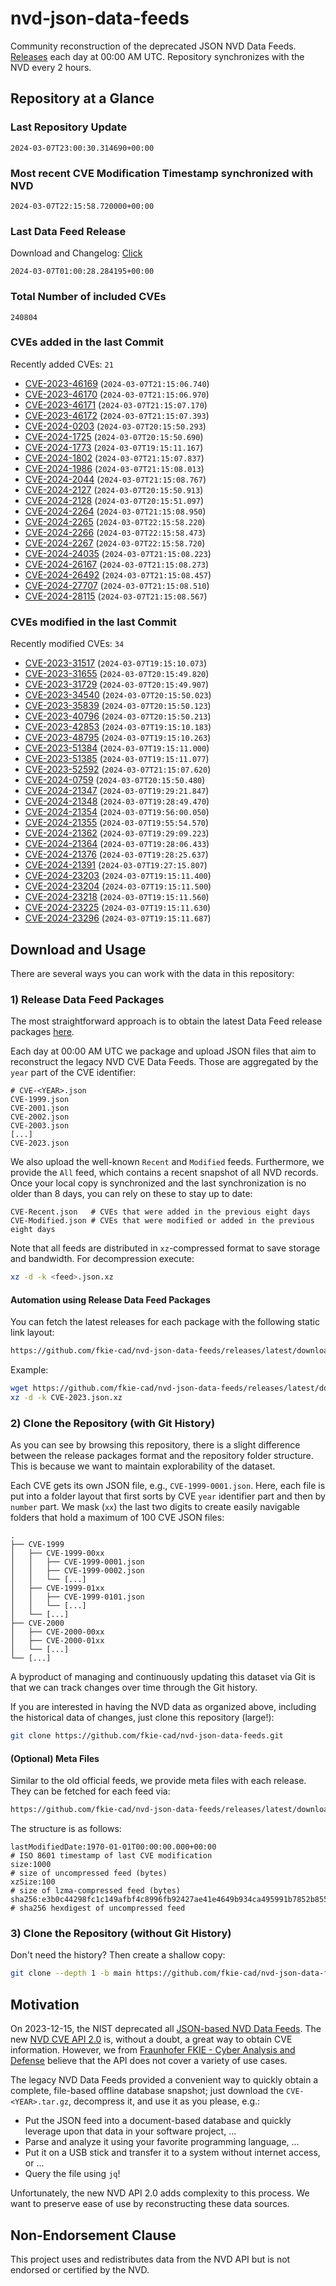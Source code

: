 # nvd-json-data-feeds

Community reconstruction of the deprecated JSON NVD Data Feeds. 
[Releases](https://github.com/fkie-cad/nvd-json-data-feeds/releases/latest) each day at 00:00 AM UTC.
Repository synchronizes with the NVD every 2 hours.

## Repository at a Glance

### Last Repository Update

```plain
2024-03-07T23:00:30.314690+00:00
```

### Most recent CVE Modification Timestamp synchronized with NVD

```plain
2024-03-07T22:15:58.720000+00:00
```

### Last Data Feed Release

Download and Changelog: [Click](https://github.com/fkie-cad/nvd-json-data-feeds/releases/latest)

```plain
2024-03-07T01:00:28.284195+00:00
```

### Total Number of included CVEs

```plain
240804
```

### CVEs added in the last Commit

Recently added CVEs: `21`

* [CVE-2023-46169](CVE-2023/CVE-2023-461xx/CVE-2023-46169.json) (`2024-03-07T21:15:06.740`)
* [CVE-2023-46170](CVE-2023/CVE-2023-461xx/CVE-2023-46170.json) (`2024-03-07T21:15:06.970`)
* [CVE-2023-46171](CVE-2023/CVE-2023-461xx/CVE-2023-46171.json) (`2024-03-07T21:15:07.170`)
* [CVE-2023-46172](CVE-2023/CVE-2023-461xx/CVE-2023-46172.json) (`2024-03-07T21:15:07.393`)
* [CVE-2024-0203](CVE-2024/CVE-2024-02xx/CVE-2024-0203.json) (`2024-03-07T20:15:50.293`)
* [CVE-2024-1725](CVE-2024/CVE-2024-17xx/CVE-2024-1725.json) (`2024-03-07T20:15:50.690`)
* [CVE-2024-1773](CVE-2024/CVE-2024-17xx/CVE-2024-1773.json) (`2024-03-07T19:15:11.167`)
* [CVE-2024-1802](CVE-2024/CVE-2024-18xx/CVE-2024-1802.json) (`2024-03-07T21:15:07.837`)
* [CVE-2024-1986](CVE-2024/CVE-2024-19xx/CVE-2024-1986.json) (`2024-03-07T21:15:08.013`)
* [CVE-2024-2044](CVE-2024/CVE-2024-20xx/CVE-2024-2044.json) (`2024-03-07T21:15:08.767`)
* [CVE-2024-2127](CVE-2024/CVE-2024-21xx/CVE-2024-2127.json) (`2024-03-07T20:15:50.913`)
* [CVE-2024-2128](CVE-2024/CVE-2024-21xx/CVE-2024-2128.json) (`2024-03-07T20:15:51.097`)
* [CVE-2024-2264](CVE-2024/CVE-2024-22xx/CVE-2024-2264.json) (`2024-03-07T21:15:08.950`)
* [CVE-2024-2265](CVE-2024/CVE-2024-22xx/CVE-2024-2265.json) (`2024-03-07T22:15:58.220`)
* [CVE-2024-2266](CVE-2024/CVE-2024-22xx/CVE-2024-2266.json) (`2024-03-07T22:15:58.473`)
* [CVE-2024-2267](CVE-2024/CVE-2024-22xx/CVE-2024-2267.json) (`2024-03-07T22:15:58.720`)
* [CVE-2024-24035](CVE-2024/CVE-2024-240xx/CVE-2024-24035.json) (`2024-03-07T21:15:08.223`)
* [CVE-2024-26167](CVE-2024/CVE-2024-261xx/CVE-2024-26167.json) (`2024-03-07T21:15:08.273`)
* [CVE-2024-26492](CVE-2024/CVE-2024-264xx/CVE-2024-26492.json) (`2024-03-07T21:15:08.457`)
* [CVE-2024-27707](CVE-2024/CVE-2024-277xx/CVE-2024-27707.json) (`2024-03-07T21:15:08.510`)
* [CVE-2024-28115](CVE-2024/CVE-2024-281xx/CVE-2024-28115.json) (`2024-03-07T21:15:08.567`)


### CVEs modified in the last Commit

Recently modified CVEs: `34`

* [CVE-2023-31517](CVE-2023/CVE-2023-315xx/CVE-2023-31517.json) (`2024-03-07T19:15:10.073`)
* [CVE-2023-31655](CVE-2023/CVE-2023-316xx/CVE-2023-31655.json) (`2024-03-07T20:15:49.820`)
* [CVE-2023-31729](CVE-2023/CVE-2023-317xx/CVE-2023-31729.json) (`2024-03-07T20:15:49.907`)
* [CVE-2023-34540](CVE-2023/CVE-2023-345xx/CVE-2023-34540.json) (`2024-03-07T20:15:50.023`)
* [CVE-2023-35839](CVE-2023/CVE-2023-358xx/CVE-2023-35839.json) (`2024-03-07T20:15:50.123`)
* [CVE-2023-40796](CVE-2023/CVE-2023-407xx/CVE-2023-40796.json) (`2024-03-07T20:15:50.213`)
* [CVE-2023-42853](CVE-2023/CVE-2023-428xx/CVE-2023-42853.json) (`2024-03-07T19:15:10.183`)
* [CVE-2023-48795](CVE-2023/CVE-2023-487xx/CVE-2023-48795.json) (`2024-03-07T19:15:10.263`)
* [CVE-2023-51384](CVE-2023/CVE-2023-513xx/CVE-2023-51384.json) (`2024-03-07T19:15:11.000`)
* [CVE-2023-51385](CVE-2023/CVE-2023-513xx/CVE-2023-51385.json) (`2024-03-07T19:15:11.077`)
* [CVE-2023-52592](CVE-2023/CVE-2023-525xx/CVE-2023-52592.json) (`2024-03-07T21:15:07.620`)
* [CVE-2024-0759](CVE-2024/CVE-2024-07xx/CVE-2024-0759.json) (`2024-03-07T20:15:50.480`)
* [CVE-2024-21347](CVE-2024/CVE-2024-213xx/CVE-2024-21347.json) (`2024-03-07T19:29:21.847`)
* [CVE-2024-21348](CVE-2024/CVE-2024-213xx/CVE-2024-21348.json) (`2024-03-07T19:28:49.470`)
* [CVE-2024-21354](CVE-2024/CVE-2024-213xx/CVE-2024-21354.json) (`2024-03-07T19:56:00.050`)
* [CVE-2024-21355](CVE-2024/CVE-2024-213xx/CVE-2024-21355.json) (`2024-03-07T19:55:54.570`)
* [CVE-2024-21362](CVE-2024/CVE-2024-213xx/CVE-2024-21362.json) (`2024-03-07T19:29:09.223`)
* [CVE-2024-21364](CVE-2024/CVE-2024-213xx/CVE-2024-21364.json) (`2024-03-07T19:28:06.433`)
* [CVE-2024-21376](CVE-2024/CVE-2024-213xx/CVE-2024-21376.json) (`2024-03-07T19:28:25.637`)
* [CVE-2024-21391](CVE-2024/CVE-2024-213xx/CVE-2024-21391.json) (`2024-03-07T19:27:15.807`)
* [CVE-2024-23203](CVE-2024/CVE-2024-232xx/CVE-2024-23203.json) (`2024-03-07T19:15:11.400`)
* [CVE-2024-23204](CVE-2024/CVE-2024-232xx/CVE-2024-23204.json) (`2024-03-07T19:15:11.500`)
* [CVE-2024-23218](CVE-2024/CVE-2024-232xx/CVE-2024-23218.json) (`2024-03-07T19:15:11.560`)
* [CVE-2024-23225](CVE-2024/CVE-2024-232xx/CVE-2024-23225.json) (`2024-03-07T19:15:11.630`)
* [CVE-2024-23296](CVE-2024/CVE-2024-232xx/CVE-2024-23296.json) (`2024-03-07T19:15:11.687`)


## Download and Usage

There are several ways you can work with the data in this repository:

### 1) Release Data Feed Packages

The most straightforward approach is to obtain the latest Data Feed release packages [here](https://github.com/fkie-cad/nvd-json-data-feeds/releases/latest).

Each day at 00:00 AM UTC we package and upload JSON files that aim to reconstruct the legacy NVD CVE Data Feeds.
Those are aggregated by the `year` part of the CVE identifier:

```
# CVE-<YEAR>.json
CVE-1999.json
CVE-2001.json
CVE-2002.json
CVE-2003.json
[...]
CVE-2023.json
```

We also upload the well-known `Recent` and `Modified` feeds.
Furthermore, we provide the `All` feed, which contains a recent snapshot of all NVD records.
Once your local copy is synchronized and the last synchronization is no older than 8 days, you can rely on these to stay up to date:

```plain
CVE-Recent.json   # CVEs that were added in the previous eight days
CVE-Modified.json # CVEs that were modified or added in the previous eight days
```

Note that all feeds are distributed in `xz`-compressed format to save storage and bandwidth.
For decompression execute:

```sh
xz -d -k <feed>.json.xz
```


#### Automation using Release Data Feed Packages

You can fetch the latest releases for each package with the following static link layout:

```sh
https://github.com/fkie-cad/nvd-json-data-feeds/releases/latest/download/CVE-<YEAR>.json.xz
```

Example:

```sh
wget https://github.com/fkie-cad/nvd-json-data-feeds/releases/latest/download/CVE-2023.json.xz
xz -d -k CVE-2023.json.xz
```



### 2) Clone the Repository (with Git History)

As you can see by browsing this repository, there is a slight difference between the release packages format and the repository folder structure.
This is because we want to maintain explorability of the dataset.

Each CVE gets its own JSON file, e.g., `CVE-1999-0001.json`.
Here, each file is put into a folder layout that first sorts by CVE `year` identifier part and then by `number` part.
We mask (`xx`) the last two digits to create easily navigable folders that hold a maximum of 100 CVE JSON files:

```plain
.
├── CVE-1999
│   ├── CVE-1999-00xx
│   │   ├── CVE-1999-0001.json
│   │   ├── CVE-1999-0002.json
│   │   └── [...]
│   ├── CVE-1999-01xx
│   │   ├── CVE-1999-0101.json
│   │   └── [...]
│   └── [...]
├── CVE-2000
│   ├── CVE-2000-00xx
│   ├── CVE-2000-01xx
│   └── [...]
└── [...]
```

A byproduct of managing and continuously updating this dataset via Git is that we can track changes over time through the Git history.

If you are interested in having the NVD data as organized above, including the historical data of changes, just clone this repository (large!):

```sh
git clone https://github.com/fkie-cad/nvd-json-data-feeds.git
```

#### (Optional) Meta Files

Similar to the old official feeds, we provide meta files with each release. They can be fetched for each feed via:

```sh
https://github.com/fkie-cad/nvd-json-data-feeds/releases/latest/download/CVE-<YEAR>.meta
```

The structure is as follows:

```plain
lastModifiedDate:1970-01-01T00:00:00.000+00:00                          # ISO 8601 timestamp of last CVE modification
size:1000                                                               # size of uncompressed feed (bytes)
xzSize:100                                                              # size of lzma-compressed feed (bytes)
sha256:e3b0c44298fc1c149afbf4c8996fb92427ae41e4649b934ca495991b7852b855 # sha256 hexdigest of uncompressed feed
```


### 3) Clone the Repository (without Git History)

Don't need the history? Then create a shallow copy:

```sh
git clone --depth 1 -b main https://github.com/fkie-cad/nvd-json-data-feeds.git
```

## Motivation

On 2023-12-15, the NIST deprecated all [JSON-based NVD Data Feeds](https://nvd.nist.gov/vuln/data-feeds#divRetirementBanner-1).
The new [NVD CVE API 2.0](https://nvd.nist.gov/developers/vulnerabilities) is, without a doubt, a great way to obtain CVE information.
However, we from [Fraunhofer FKIE - Cyber Analysis and Defense](https://www.fkie.fraunhofer.de/en/departments/cad.html) believe that the API does not cover a variety of use cases.

The legacy NVD Data Feeds provided a convenient way to quickly obtain a complete, file-based offline database snapshot; just download the `CVE-<YEAR>.tar.gz`, decompress it, and use it as you please, e.g.:

* Put the JSON feed into a document-based database and quickly leverage upon that data in your software project, ...
* Parse and analyze it using your favorite programming language, ...
* Put it on a USB stick and transfer it to a system without internet access, or ...
* Query the file using `jq`!

Unfortunately, the new NVD API 2.0 adds complexity to this process.
We want to preserve ease of use by reconstructing these data sources.

## Non-Endorsement Clause

This project uses and redistributes data from the NVD API but is not endorsed or certified by the NVD.